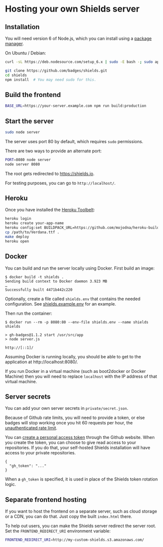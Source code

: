 Hosting your own Shields server
===============================

Installation
------------

You will need version 6 of Node.js, which you can install using a
[package manager][].

On Ubuntu / Debian:

```sh
curl -sL https://deb.nodesource.com/setup_6.x | sudo -E bash -; sudo apt-get install -y nodejs
```

```sh
git clone https://github.com/badges/shields.git
cd shields
npm install  # You may need sudo for this.
```

[package manager]: https://nodejs.org/en/download/package-manager/


Build the frontend
------------------

```sh
BASE_URL=https://your-server.example.com npm run build:production
```


Start the server
----------------

```sh
sudo node server
```

The server uses port 80 by default, which requires `sudo` permissions.

There are two ways to provide an alternate port:

```sh
PORT=8080 node server
node server 8080
```

The root gets redirected to https://shields.io.

For testing purposes, you can go to `http://localhost/`.


Heroku
------

Once you have installed the [Heroku Toolbelt][]:

```bash
heroku login
heroku create your-app-name
heroku config:set BUILDPACK_URL=https://github.com/mojodna/heroku-buildpack-multi.git#build-env
cp /path/to/Verdana.ttf .
make deploy
heroku open
```

[Heroku Toolbelt]: https://toolbelt.heroku.com/


Docker
------

You can build and run the server locally using Docker. First build an image:

```console
$ docker build -t shields .
Sending build context to Docker daemon 3.923 MB
…
Successfully built 4471b442c220
```

Optionally, create a file called `shields.env` that contains the needed
configuration. See [shields.example.env][shields.example.env] for an example.

Then run the container:

```console
$ docker run --rm -p 8080:80 --env-file shields.env --name shields shields

> gh-badges@1.1.2 start /usr/src/app
> node server.js

http://[::1]/
```

Assuming Docker is running locally, you should be able to get to the
application at http://localhost:8080/.

If you run Docker in a virtual machine (such as boot2docker or Docker Machine)
then you will need to replace `localhost` with the IP address of that virtual
machine.

[shields.example.env]: ../shields.example.env


Server secrets
--------------

You can add your own server secrets in `private/secret.json`.

Because of Github rate limits, you will need to provide a token, or else badges
will stop working once you hit 60 requests per hour, the
[unauthenticated rate limit][github rate limit].

You can [create a personal access token][personal access tokens] through the
Github website. When you create the token, you can choose to give read access
to your repositories. If you do that, your self-hosted Shields installation
will have access to your private repositories.

```
{
  "gh_token": "..."
}
```

When a `gh_token` is specified, it is used in place of the Shields token
rotation logic.


[github rate limit]: https://developer.github.com/v3/#rate-limiting
[personal access tokens]: https://github.com/settings/tokens


Separate frontend hosting
-------------------------

If you want to host the frontend on a separate server, such as cloud storage
or a CDN, you can do that. Just copy the built `index.html` there.

To help out users, you can make the Shields server redirect the server root.
Set the `FRONTEND_REDIRECT_URI` environment variable:

```sh
FRONTEND_REDIRECT_URI=http://my-custom-shields.s3.amazonaws.com/
```
